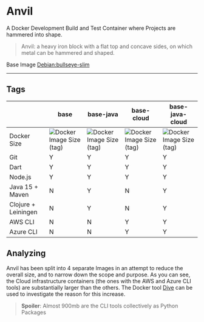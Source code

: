 # Anvil

A Docker Development Build and Test Container where Projects are hammered into shape.

> Anvil: a heavy iron block with a flat top and concave sides, on which metal can be hammered and shaped.

Base Image [Debian:bullseye-slim](https://hub.docker.com/\_/debian)

***

## Tags

|                     | base                                                                                 | base-java                                                                                 | base-cloud                                                                                 | base-java-cloud                                                                                 |
| ------------------- | ------------------------------------------------------------------------------------ | ----------------------------------------------------------------------------------------- | ------------------------------------------------------------------------------------------ | ----------------------------------------------------------------------------------------------- |
| Docker Size         | ![Docker Image Size (tag)](https://img.shields.io/docker/image-size/axrs/anvil/base) | ![Docker Image Size (tag)](https://img.shields.io/docker/image-size/axrs/anvil/base-java) | ![Docker Image Size (tag)](https://img.shields.io/docker/image-size/axrs/anvil/base-cloud) | ![Docker Image Size (tag)](https://img.shields.io/docker/image-size/axrs/anvil/base-java-cloud) |
| Git                 | Y                                                                                    | Y                                                                                         | Y                                                                                          | Y                                                                                               |
| Dart                | Y                                                                                    | Y                                                                                         | Y                                                                                          | Y                                                                                               |
| Node.js             | Y                                                                                    | Y                                                                                         | Y                                                                                          | Y                                                                                               |
| Java 15 + Maven     | N                                                                                    | Y                                                                                         | N                                                                                          | Y                                                                                               |
| Clojure + Leiningen | N                                                                                    | Y                                                                                         | N                                                                                          | Y                                                                                               |
| AWS CLI             | N                                                                                    | N                                                                                         | Y                                                                                          | Y                                                                                               |
| Azure CLI           | N                                                                                    | N                                                                                         | Y                                                                                          | Y                                                                                               |

## Analyzing

Anvil has been split into 4 separate Images in an attempt to reduce the overall size, and to narrow down the scope and
purpose. As you can see, the Cloud infrastructure containers (the ones with the AWS and Azure CLI tools) are
substantially larger than the others. The Docker tool [Dive](https://github.com/wagoodman/dive) can be used to
investigate the reason for this increase.

> **Spoiler**: Almost 900mb are the CLI tools collectively as Python Packages
